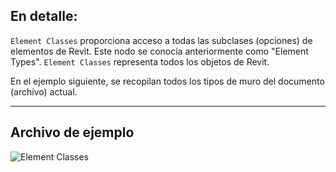## En detalle:
`Element Classes` proporciona acceso a todas las subclases (opciones) de elementos de Revit. Este nodo se conocía anteriormente como "Element Types". `Element Classes` representa todos los objetos de Revit.

En el ejemplo siguiente, se recopilan todos los tipos de muro del documento (archivo) actual.
___
## Archivo de ejemplo

![Element Classes](./DSRevitNodesUI.ElementTypes_img.jpg)
